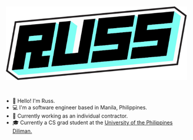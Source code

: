 <div>
<p align="center">
    <a href="https://russdelossantos.com" target="_blank">
        <img src="russ_logo_v2.svg" style="height: 200px;" alt="Russ Delos Santos - Software Engineer" />
    </a>
</p>
</br>
<ul>
<li>👋 Hello! I'm Russ.</li>
<li>💻 I'm a software engineer based in Manila, Philippines.</li>
<li>🧟 Currently working as an individual contractor.</li>
<li>🎓 Currently a CS grad student at the <a href="https://coe.upd.edu.ph/" target="_blank" rel="noopener noreferrer">University of the Philippines Diliman.</a></li>
</ul>
</div>
